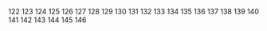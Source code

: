  122
123
124
125
126
127
128
129
130
131
132
133 
134
135
136
137
138
139
140
141
142
143
144
145
146

